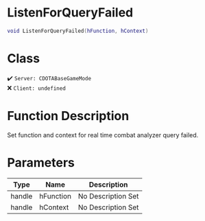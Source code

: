 # ListenForQueryFailed
```lua
void ListenForQueryFailed(hFunction, hContext)
```
# Class
✔️ `Server: CDOTABaseGameMode`  
❌ `Client: undefined`  

# Function Description
Set function and context for real time combat analyzer query failed.
# Parameters
Type|Name|Description
--|--|--
handle|hFunction|No Description Set
handle|hContext|No Description Set

